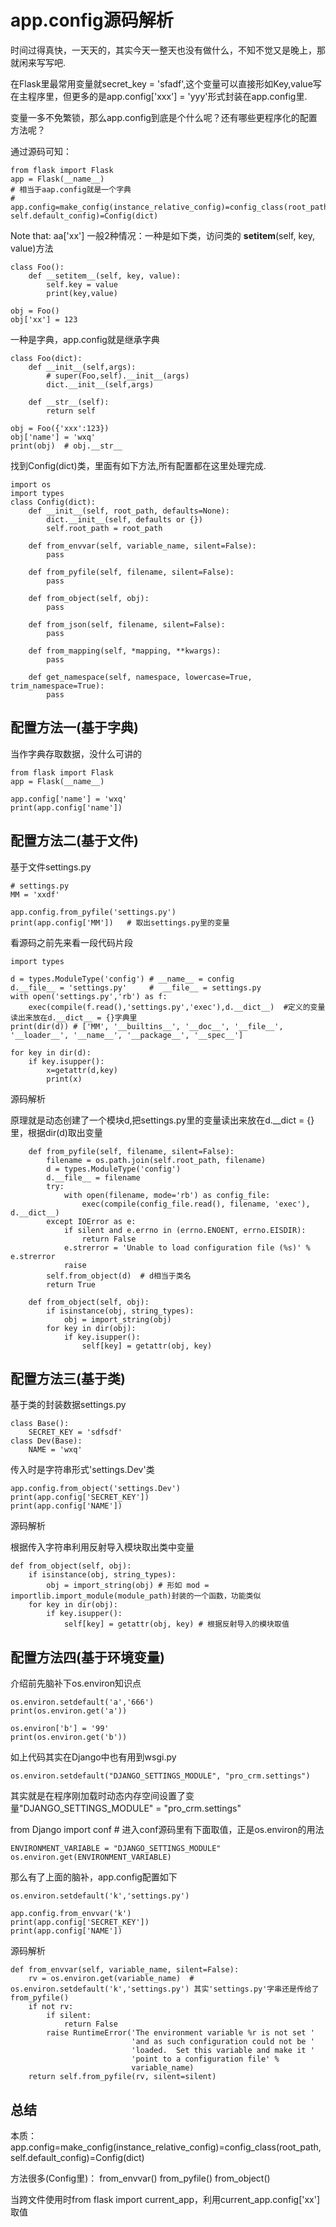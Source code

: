 # app.config源码解析

时间过得真快，一天天的，其实今天一整天也没有做什么，不知不觉又是晚上，那就闲来写写吧.

在Flask里最常用变量就secret_key = 'sfadf',这个变量可以直接形如Key,value写在主程序里，但更多的是app.config['xxx'] = 'yyy'形式封装在app.config里.

变量一多不免繁锁，那么app.config到底是个什么呢？还有哪些更程序化的配置方法呢？


通过源码可知：
```
from flask import Flask
app = Flask(__name__)
# 相当于aap.config就是一个字典
# app.config=make_config(instance_relative_config)=config_class(root_path, self.default_config)=Config(dict)
```

Note that: aa['xx'] 一般2种情况：一种是如下类，访问类的 __setitem__(self, key, value)方法
```
class Foo():
    def __setitem__(self, key, value):
        self.key = value
        print(key,value)

obj = Foo()
obj['xx'] = 123
```

一种是字典，app.config就是继承字典
```
class Foo(dict):
    def __init__(self,args):
        # super(Foo,self).__init__(args)
        dict.__init__(self,args)

    def __str__(self):
        return self

obj = Foo({'xxx':123})
obj['name'] = 'wxq'
print(obj)  # obj.__str__
```

找到Config(dict)类，里面有如下方法,所有配置都在这里处理完成.
```
import os
import types
class Config(dict):
    def __init__(self, root_path, defaults=None):
        dict.__init__(self, defaults or {})
        self.root_path = root_path

    def from_envvar(self, variable_name, silent=False):
        pass

    def from_pyfile(self, filename, silent=False):
        pass

    def from_object(self, obj):
        pass

    def from_json(self, filename, silent=False):
        pass

    def from_mapping(self, *mapping, **kwargs):
        pass

    def get_namespace(self, namespace, lowercase=True, trim_namespace=True):
        pass
```

## 配置方法一(基于字典)

当作字典存取数据，没什么可讲的
```
from flask import Flask
app = Flask(__name__)

app.config['name'] = 'wxq'
print(app.config['name'])
```

## 配置方法二(基于文件)

基于文件settings.py
```
# settings.py
MM = 'xxdf'
```

```
app.config.from_pyfile('settings.py')
print(app.config['MM'])   # 取出settings.py里的变量
```

看源码之前先来看一段代码片段
```
import types

d = types.ModuleType('config') # __name__ = config
d.__file__ = 'settings.py'     #  __file__ = settings.py
with open('settings.py','rb') as f:
    exec(compile(f.read(),'settings.py','exec'),d.__dict__)  #定义的变量读出来放在d.__dict__ = {}字典里
print(dir(d)) # ['MM', '__builtins__', '__doc__', '__file__', '__loader__', '__name__', '__package__', '__spec__']

for key in dir(d):
    if key.isupper():
        x=getattr(d,key)
        print(x)
```

源码解析

原理就是动态创建了一个模块d,把settings.py里的变量读出来放在d.__dict = {}里，根据dir(d)取出变量
```
    def from_pyfile(self, filename, silent=False):
        filename = os.path.join(self.root_path, filename)
        d = types.ModuleType('config')
        d.__file__ = filename
        try:
            with open(filename, mode='rb') as config_file:
                exec(compile(config_file.read(), filename, 'exec'), d.__dict__)
        except IOError as e:
            if silent and e.errno in (errno.ENOENT, errno.EISDIR):
                return False
            e.strerror = 'Unable to load configuration file (%s)' % e.strerror
            raise
        self.from_object(d)  # d相当于类名 
        return True

    def from_object(self, obj):
        if isinstance(obj, string_types):
            obj = import_string(obj)
        for key in dir(obj):
            if key.isupper():
                self[key] = getattr(obj, key)
```

## 配置方法三(基于类)

基于类的封装数据settings.py
```
class Base():
    SECRET_KEY = 'sdfsdf'
class Dev(Base):
    NAME = 'wxq'
```

传入时是字符串形式'settings.Dev'类
```
app.config.from_object('settings.Dev')
print(app.config['SECRET_KEY'])
print(app.config['NAME'])
```

源码解析

根据传入字符串利用反射导入模块取出类中变量
```
def from_object(self, obj):
    if isinstance(obj, string_types):
        obj = import_string(obj) # 形如 mod = importlib.import_module(module_path)封装的一个函数，功能类似
    for key in dir(obj):
        if key.isupper():
            self[key] = getattr(obj, key) # 根据反射导入的模块取值
```

## 配置方法四(基于环境变量)

介绍前先脑补下os.environ知识点
```
os.environ.setdefault('a','666')
print(os.environ.get('a'))

os.environ['b'] = '99'
print(os.environ.get('b'))
```

如上代码其实在Django中也有用到wsgi.py
```
os.environ.setdefault("DJANGO_SETTINGS_MODULE", "pro_crm.settings")
```

其实就是在程序刚加载时动态内存空间设置了变量"DJANGO_SETTINGS_MODULE" = "pro_crm.settings"

from Django import conf # 进入conf源码里有下面取值，正是os.environ的用法
```
ENVIRONMENT_VARIABLE = "DJANGO_SETTINGS_MODULE"
os.environ.get(ENVIRONMENT_VARIABLE)
```

那么有了上面的脑补，app.config配置如下
```
os.environ.setdefault('k','settings.py')

app.config.from_envvar('k')  
print(app.config['SECRET_KEY'])
print(app.config['NAME'])
```

源码解析
```
def from_envvar(self, variable_name, silent=False):
    rv = os.environ.get(variable_name)  # os.environ.setdefault('k','settings.py') 其实'settings.py'字串还是传给了from_pyfile()   
    if not rv:
        if silent:
            return False
        raise RuntimeError('The environment variable %r is not set '
                           'and as such configuration could not be '
                           'loaded.  Set this variable and make it '
                           'point to a configuration file' %
                           variable_name)
    return self.from_pyfile(rv, silent=silent)
```

## 总结

本质：app.config=make_config(instance_relative_config)=config_class(root_path, self.default_config)=Config(dict)

方法很多(Config里)： from_envvar() from_pyfile() from_object()

当跨文件使用时from flask import current_app，利用current_app.config['xx']取值




